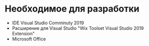 # Необходимое для разработки
* IDE Visual Studio Comminuty 2019
* Расширение для Visual Studio "Wix Toolset Visual Studio 2019 Extension"
* Microsoft Office